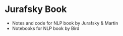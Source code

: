 # Jurafsky Book
- Notes and code for NLP book by Jurafsky & Martin
- Notebooks for NLP book by Bird
